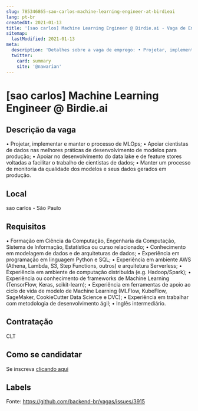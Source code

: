```yaml
---
slug: 785346865-sao-carlos-machine-learning-engineer-at-birdieai
lang: pt-br
createdAt: 2021-01-13
title: '[sao carlos] Machine Learning Engineer @ Birdie.ai - Vaga de Emprego'
sitemap:
  lastModified: 2021-01-13
meta:
  description: 'Detalhes sobre a vaga de emprego: • Projetar, implementar e manter o processo de MLOps; • Apoiar cientistas de dados nas melhores práticas de desenvolvimento de modelos para produção; • Apoiar no desenvolvimento do data lake e de feature stores voltadas a facilitar o trabalho de cientistas de dados; • Manter um processo de monitoria da qualidade dos modelos e seus dados gerados em produção.'
  twitter:
    card: summary
    site: '@nawarian'
---
```


# [sao carlos] Machine Learning Engineer @ Birdie.ai

## Descrição da vaga

• Projetar, implementar e manter o processo de MLOps;
• Apoiar cientistas de dados nas melhores práticas de desenvolvimento de modelos para produção;
• Apoiar no desenvolvimento do data lake e de feature stores voltadas a facilitar o trabalho de cientistas de dados;
• Manter um processo de monitoria da qualidade dos modelos e seus dados gerados em produção.

## Local

sao carlos - São Paulo

## Requisitos

• Formação em Ciência da Computação, Engenharia da Computação, Sistema de Informação, Estatística ou curso relacionado;
• Conhecimento em modelagem de dados e de arquiteturas de dados;
• Experiência em programação em linguagem Python e SQL;
• Experiência em ambiente AWS (Athena, Lambda, S3, Step Functions, outros) e arquitetura Serverless;
• Experiência em ambiente de computação distribuída (e.g. Hadoop/Spark);
• Experiência ou conhecimento de frameworks de Machine Learning (TensorFlow, Keras, scikit-learn);
• Experiência em ferramentas de apoio ao ciclo de vida de modelo de Machine Learning (MLFlow, KubeFlow, SageMaker, CookieCutter Data Science e DVC);
• Experiência em trabalhar com metodologia de desenvolvimento ágil;
• Inglês intermediário.

## Contratação

CLT

## Como se candidatar

Se inscreva [clicando aqui](https://www.pyjobs.com.br/job/1980)

## Labels



Fonte: https://github.com/backend-br/vagas/issues/3915